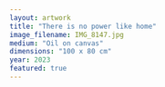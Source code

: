 ```yaml
---
layout: artwork
title: "There is no power like home"
image_filename: IMG_8147.jpg
medium: "Oil on canvas"
dimensions: "100 x 80 cm"
year: 2023
featured: true
---
```

